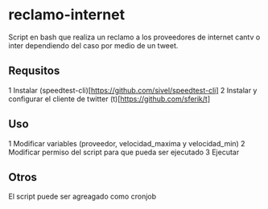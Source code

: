 # reclamo-internet

Script en bash que realiza un reclamo a los proveedores de internet
cantv o inter dependiendo del caso por medio de un tweet.

## Requsitos

1 Instalar (speedtest-cli)[https://github.com/sivel/speedtest-cli]
2 Instalar y configurar el cliente de twitter (t)[https://github.com/sferik/t]

## Uso 

1 Modificar variables (proveedor, velocidad_maxima y velocidad_min)
2 Modificar permiso del script para que pueda ser ejecutado
3 Ejecutar

## Otros

El script puede ser agreagado como cronjob